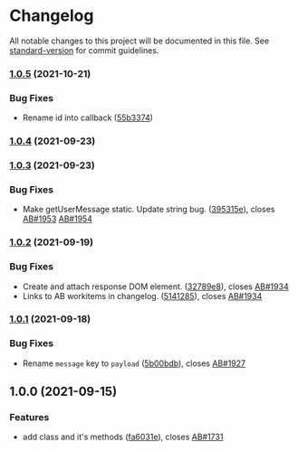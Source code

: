 # Changelog

All notable changes to this project will be documented in this file. See [standard-version](https://github.com/conventional-changelog/standard-version) for commit guidelines.

### [1.0.5](https://github.com/fmecgroup/skripio-helper-response-emitter/compare/v1.0.4...v1.0.5) (2021-10-21)


### Bug Fixes

* Rename id into callback ([55b3374](https://github.com/fmecgroup/skripio-helper-response-emitter/commit/55b3374c72f4e53bb4b5962b9097c07274ff405e))

### [1.0.4](https://github.com/fmecgroup/skripio-helper-response-emitter/compare/v1.0.3...v1.0.4) (2021-09-23)

### [1.0.3](https://github.com/fmecgroup/skripio-helper-response-emitter/compare/v1.0.2...v1.0.3) (2021-09-23)


### Bug Fixes

* Make getUserMessage static. Update string bug. ([395315e](https://github.com/fmecgroup/skripio-helper-response-emitter/commit/395315eb9d9cb7565bdf17f59abfbcd2e777670d)), closes [AB#1953](https://dev.azure.com/fmec/FMS/_workitems/edit/1953) [AB#1954](https://dev.azure.com/fmec/FMS/_workitems/edit/1954)

### [1.0.2](https://github.com/fmecgroup/skripio-helper-response-emitter/compare/v1.0.1...v1.0.2) (2021-09-19)


### Bug Fixes

* Create and attach response DOM element. ([32789e8](https://github.com/fmecgroup/skripio-helper-response-emitter/commit/32789e8888045f449985c5b72912e5cde317f42f)), closes [AB#1934](https://dev.azure.com/fmec/FMS/_workitems/edit/1934)
* Links to AB workitems in changelog. ([5141285](https://github.com/fmecgroup/skripio-helper-response-emitter/commit/5141285eca6b25a000422506ec93222af4686196)), closes [AB#1934](https://dev.azure.com/fmec/FMS/_workitems/edit/1934)

### [1.0.1](https://github.com/fmecgroup/skripio-helper-response-emitter/compare/v1.0.0...v1.0.1) (2021-09-18)


### Bug Fixes

* Rename `message` key to `payload` ([5b00bdb](https://github.com/fmecgroup/skripio-helper-response-emitter/commit/5b00bdbd9ff9f01e238a3bb3bb384b2bb28c90a6)), closes [AB#1927](https://dev.azure.com/fmec/FMS/_workitems/edit//1927)

## 1.0.0 (2021-09-15)


### Features

* add class and it's methods ([fa6031e](https://github.com/fmecgroup/skripio-helper-response-emitter/commit/fa6031e914fbda99c77e566f23cde957bc60b9db)), closes [AB#1731](https://dev.azure.com/fmec/FMS/_workitems/edit//1731)
